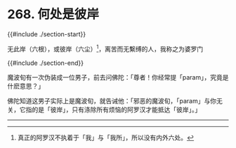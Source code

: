 # 268. 何处是彼岸
{{#include ./section-start}}

无此岸（六根），或彼岸（六尘）[^1]，离苦而无繫缚的人，我称之为婆罗门

{{#include ./section-end}}

魔波旬有一次伪装成一位男子，前去问佛陀：「尊者！你经常提「param」，究竟是什麽意思？」

佛陀知道这男子实际上是魔波旬，就告诫他：「邪恶的魔波旬，「param」与你无关，它指的是「彼岸」，只有涤除所有烦恼的阿罗汉才能抵达「彼岸」。」


---



[^1]: 真正的阿罗汉不执着于「我」与「我所」，所以没有内外六处。

